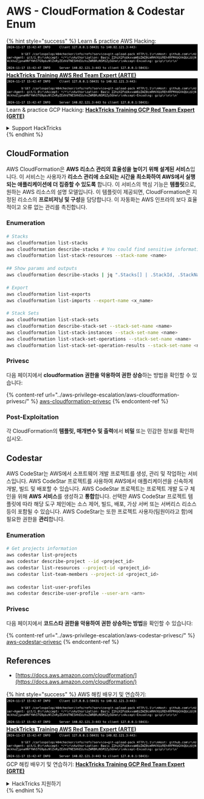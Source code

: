 # AWS - CloudFormation & Codestar Enum

{% hint style="success" %}
Learn & practice AWS Hacking:<img src="../../../.gitbook/assets/image (1).png" alt="" data-size="line">[**HackTricks Training AWS Red Team Expert (ARTE)**](https://training.hacktricks.xyz/courses/arte)<img src="../../../.gitbook/assets/image (1).png" alt="" data-size="line">\
Learn & practice GCP Hacking: <img src="../../../.gitbook/assets/image (2).png" alt="" data-size="line">[**HackTricks Training GCP Red Team Expert (GRTE)**<img src="../../../.gitbook/assets/image (2).png" alt="" data-size="line">](https://training.hacktricks.xyz/courses/grte)

<details>

<summary>Support HackTricks</summary>

* Check the [**subscription plans**](https://github.com/sponsors/carlospolop)!
* **Join the** 💬 [**Discord group**](https://discord.gg/hRep4RUj7f) or the [**telegram group**](https://t.me/peass) or **follow** us on **Twitter** 🐦 [**@hacktricks\_live**](https://twitter.com/hacktricks\_live)**.**
* **Share hacking tricks by submitting PRs to the** [**HackTricks**](https://github.com/carlospolop/hacktricks) and [**HackTricks Cloud**](https://github.com/carlospolop/hacktricks-cloud) github repos.

</details>
{% endhint %}

## CloudFormation

AWS CloudFormation은 **AWS 리소스 관리의 효율성을 높이기 위해 설계된 서비스**입니다. 이 서비스는 사용자가 **리소스 관리에 소요되는 시간을 최소화하여 AWS에서 실행되는 애플리케이션에 더 집중할 수 있도록** 합니다. 이 서비스의 핵심 기능은 **템플릿**으로, 원하는 AWS 리소스의 설명 모델입니다. 이 템플릿이 제공되면, CloudFormation은 지정된 리소스의 **프로비저닝 및 구성**을 담당합니다. 이 자동화는 AWS 인프라의 보다 효율적이고 오류 없는 관리를 촉진합니다.

### Enumeration
```bash
# Stacks
aws cloudformation list-stacks
aws cloudformation describe-stacks # You could find sensitive information here
aws cloudformation list-stack-resources --stack-name <name>

## Show params and outputs
aws cloudformation describe-stacks | jq ".Stacks[] | .StackId, .StackName, .Parameters, .Outputs"

# Export
aws cloudformation list-exports
aws cloudformation list-imports --export-name <x_name>

# Stack Sets
aws cloudformation list-stack-sets
aws cloudformation describe-stack-set --stack-set-name <name>
aws cloudformation list-stack-instances --stack-set-name <name>
aws cloudformation list-stack-set-operations --stack-set-name <name>
aws cloudformation list-stack-set-operation-results --stack-set-name <name> --operation-id <id>
```
### Privesc

다음 페이지에서 **cloudformation 권한을 악용하여 권한 상승**하는 방법을 확인할 수 있습니다:

{% content-ref url="../aws-privilege-escalation/aws-cloudformation-privesc/" %}
[aws-cloudformation-privesc](../aws-privilege-escalation/aws-cloudformation-privesc/)
{% endcontent-ref %}

### Post-Exploitation

각 CloudFormation의 **템플릿, 매개변수 및 출력**에서 **비밀** 또는 민감한 정보를 확인하십시오.

## Codestar

AWS CodeStar는 AWS에서 소프트웨어 개발 프로젝트를 생성, 관리 및 작업하는 서비스입니다. AWS CodeStar 프로젝트를 사용하여 AWS에서 애플리케이션을 신속하게 개발, 빌드 및 배포할 수 있습니다. AWS CodeStar 프로젝트는 프로젝트 개발 도구 체인을 위해 **AWS 서비스**를 생성하고 **통합**합니다. 선택한 AWS CodeStar 프로젝트 템플릿에 따라 해당 도구 체인에는 소스 제어, 빌드, 배포, 가상 서버 또는 서버리스 리소스 등이 포함될 수 있습니다. AWS CodeStar는 또한 프로젝트 사용자(팀원이라고 함)에 필요한 권한을 **관리**합니다.

### Enumeration
```bash
# Get projects information
aws codestar list-projects
aws codestar describe-project --id <project_id>
aws codestar list-resources --project-id <project_id>
aws codestar list-team-members --project-id <project_id>

aws codestar list-user-profiles
aws codestar describe-user-profile --user-arn <arn>
```
### Privesc

다음 페이지에서 **코드스타 권한을 악용하여 권한 상승하는 방법**을 확인할 수 있습니다:

{% content-ref url="../aws-privilege-escalation/aws-codestar-privesc/" %}
[aws-codestar-privesc](../aws-privilege-escalation/aws-codestar-privesc/)
{% endcontent-ref %}

## References

* [https://docs.aws.amazon.com/cloudformation/](https://docs.aws.amazon.com/cloudformation/)

{% hint style="success" %}
AWS 해킹 배우기 및 연습하기:<img src="../../../.gitbook/assets/image (1).png" alt="" data-size="line">[**HackTricks Training AWS Red Team Expert (ARTE)**](https://training.hacktricks.xyz/courses/arte)<img src="../../../.gitbook/assets/image (1).png" alt="" data-size="line">\
GCP 해킹 배우기 및 연습하기: <img src="../../../.gitbook/assets/image (2).png" alt="" data-size="line">[**HackTricks Training GCP Red Team Expert (GRTE)**<img src="../../../.gitbook/assets/image (2).png" alt="" data-size="line">](https://training.hacktricks.xyz/courses/grte)

<details>

<summary>HackTricks 지원하기</summary>

* [**구독 계획**](https://github.com/sponsors/carlospolop) 확인하기!
* **💬 [**Discord 그룹**](https://discord.gg/hRep4RUj7f) 또는 [**텔레그램 그룹**](https://t.me/peass)에 참여하거나 **Twitter** 🐦 [**@hacktricks\_live**](https://twitter.com/hacktricks\_live)**를 팔로우하세요.**
* **[**HackTricks**](https://github.com/carlospolop/hacktricks) 및 [**HackTricks Cloud**](https://github.com/carlospolop/hacktricks-cloud) 깃허브 리포지토리에 PR을 제출하여 해킹 팁을 공유하세요.**

</details>
{% endhint %}
